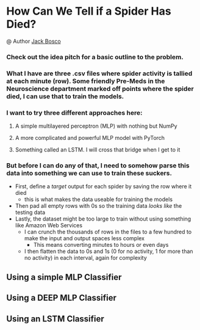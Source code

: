# How Can We Tell if a Spider Has Died?

@ Author [Jack Bosco](https://GitHub.com/JackBosco)

### Check out the idea pitch for a basic outline to the problem. 

### What I have are three .csv files where spider activity is tallied at each minute (row). Some friendly Pre-Meds in the Neuroscience department marked off points where the spider died, I can use that to __train__ the models.

### I want to try three different approaches here:

1. A simple multilayered perceptron (MLP) with nothing but NumPy

2. A more complicated and powerful MLP model with PyTorch

3. Something called an LSTM. I will cross that bridge when I get to it

### But before I can do any of that, I need to somehow parse this data into something we can use to train these suckers.

* First, define a *target* output for each spider by saving the row where it died
  * this is what makes the data useable for training the models
* Then pad all empty rows with 0s so the training data *looks like* the testing data
* Lastly, the dataset might be too large to train without using something like Amazon Web Services
  * I can crunch the thousands of rows in the files to a few hundred to make the input and output spaces less complex
    * This means converting minutes to hours or even days
  * I then flatten the data to 0s and 1s (0 for no activity, 1 for more than no activity) in each interval, again for complexity

## Using a simple MLP Classifier

## Using a DEEP MLP Classifier

## Using an LSTM Classifier
